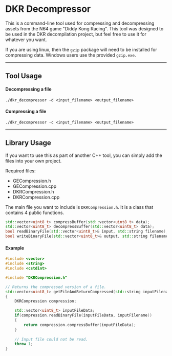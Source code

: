 # DKR Decompressor

This is a command-line tool used for compressing and decompressing assets from the N64 game "Diddy Kong Racing". This tool was designed to be used in the DKR decompilation project, but feel free to use it for whatever you want.

If you are using linux, then the `gzip` package will need to be installed for compressing data. Windows users use the provided `gzip.exe`.

---

## Tool Usage

#### Decompressing a file

`./dkr_decompressor -d <input_filename> <output_filename>`

#### Compressing a file

`./dkr_decompressor -c <input_filename> <output_filename>`

---

## Library Usage

If you want to use this as part of another C++ tool, you can simply add the files into your own project.

Required files:  
* GECompression.h
* GECompression.cpp
* DKRCompression.h
* DKRCompression.cpp

The main file you want to include is `DKRCompression.h`. It is a class that contains 4 public functions.

```cpp
std::vector<uint8_t> compressBuffer(std::vector<uint8_t> data);
std::vector<uint8_t> decompressBuffer(std::vector<uint8_t> data);
bool readBinaryFile(std::vector<uint8_t>& input, std::string filename);
bool writeBinaryFile(std::vector<uint8_t>& output, std::string filename);
```

#### Example

```cpp
#include <vector>
#include <string>
#include <cstdint>

#include "DKRCompression.h"

// Returns the compressed version of a file.
std::vector<uint8_t> getFileAndReturnCompressed(std::string inputFilename)
{
    DKRCompression compression;

    std::vector<uint8_t> inputFileData;
    if(compression.readBinaryFile(inputFileData, inputFilename)) 
    {
        return compression.compressBuffer(inputFileData);
    }
    
    // Input file could not be read.
    throw 1;
}
```


